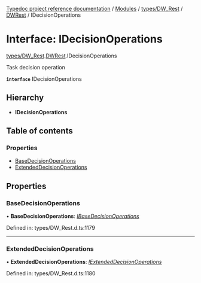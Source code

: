 [Typedoc project reference documentation](../README.md) / [Modules](../modules.md) / [types/DW_Rest](../modules/types_dw_rest.md) / [DWRest](../modules/types_dw_rest.dwrest.md) / IDecisionOperations

# Interface: IDecisionOperations

[types/DW_Rest](../modules/types_dw_rest.md).[DWRest](../modules/types_dw_rest.dwrest.md).IDecisionOperations

Task decision operation

**`interface`** IDecisionOperations

## Hierarchy

* **IDecisionOperations**

## Table of contents

### Properties

- [BaseDecisionOperations](types_dw_rest.dwrest.idecisionoperations.md#basedecisionoperations)
- [ExtendedDecisionOperations](types_dw_rest.dwrest.idecisionoperations.md#extendeddecisionoperations)

## Properties

### BaseDecisionOperations

• **BaseDecisionOperations**: [*IBaseDecisionOperations*](types_dw_rest.dwrest.ibasedecisionoperations.md)

Defined in: types/DW_Rest.d.ts:1179

___

### ExtendedDecisionOperations

• **ExtendedDecisionOperations**: [*IExtendedDecisionOperations*](types_dw_rest.dwrest.iextendeddecisionoperations.md)

Defined in: types/DW_Rest.d.ts:1180
